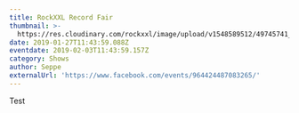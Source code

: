 ```yaml
---
title: RockXXL Record Fair
thumbnail: >-
  https://res.cloudinary.com/rockxxl/image/upload/v1548589512/49745741_1976708229071692_2628144940017778688_o.jpg
date: 2019-01-27T11:43:59.088Z
eventdate: 2019-02-03T11:43:59.157Z
category: Shows
author: Seppe
externalUrl: 'https://www.facebook.com/events/964424487083265/'
---
```

Test
